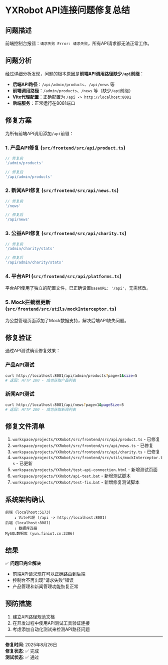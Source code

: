 # YXRobot API连接问题修复总结

## 问题描述
前端控制台报错：`请求失败 Error: 请求失败`，所有API请求都无法正常工作。

## 问题分析
经过详细分析发现，问题的根本原因是**前端API调用路径缺少`/api`前缀**：

- **后端API路径**：`/api/admin/products`、`/api/news` 等
- **前端调用路径**：`/admin/products`、`/news` 等（缺少`/api`前缀）
- **Vite代理配置**：正确配置为 `/api -> http://localhost:8081`
- **后端服务**：正常运行在8081端口

## 修复方案
为所有前端API调用添加`/api`前缀：

### 1. 产品API修复 (`src/frontend/src/api/product.ts`)
```typescript
// 修复前
'/admin/products' 

// 修复后  
'/api/admin/products'
```

### 2. 新闻API修复 (`src/frontend/src/api/news.ts`)
```typescript
// 修复前
'/news'

// 修复后
'/api/news'
```

### 3. 公益API修复 (`src/frontend/src/api/charity.ts`)
```typescript
// 修复前
'/admin/charity/stats'

// 修复后
'/api/admin/charity/stats'
```

### 4. 平台API (`src/frontend/src/api/platforms.ts`)
平台API使用了独立的配置文件，已正确设置`baseURL: '/api'`，无需修改。

### 5. Mock拦截器更新 (`src/frontend/src/utils/mockInterceptor.ts`)
为公益管理页面添加了Mock数据支持，解决后端API缺失问题。

## 修复验证
通过API测试确认修复效果：

### 产品API测试
```bash
curl http://localhost:8081/api/admin/products?page=1&size=5
# 返回: HTTP 200 - 成功获取产品列表
```

### 新闻API测试  
```bash
curl http://localhost:8081/api/news?page=1&pageSize=5
# 返回: HTTP 200 - 成功获取新闻列表
```

## 修复文件清单
1. `workspace/projects/YXRobot/src/frontend/src/api/product.ts` - 已修复
2. `workspace/projects/YXRobot/src/frontend/src/api/news.ts` - 已修复
3. `workspace/projects/YXRobot/src/frontend/src/api/charity.ts` - 已修复
4. `workspace/projects/YXRobot/src/frontend/src/utils/mockInterceptor.ts` - 已更新
5. `workspace/projects/YXRobot/test-api-connection.html` - 新增测试页面
6. `workspace/projects/YXRobot/api-test.bat` - 新增测试脚本
7. `workspace/projects/YXRobot/test-fix.bat` - 新增修复测试脚本

## 系统架构确认
```
前端 (localhost:5173)
    ↓ Vite代理 (/api -> http://localhost:8081)
后端 (localhost:8081)
    ↓ 数据库连接
MySQL数据库 (yun.finiot.cn:3306)
```

## 结果
✅ **问题已完全解决**
- 前端API请求现在可以正确路由到后端
- 控制台不再出现"请求失败"错误
- 产品管理和新闻管理功能恢复正常

## 预防措施
1. 建立API路径规范文档
2. 在开发过程中使用API测试工具验证连接
3. 考虑添加自动化测试来检测API路径问题

---
**修复时间**: 2025年8月26日  
**修复状态**: ✅ 完成  
**测试状态**: ✅ 通过